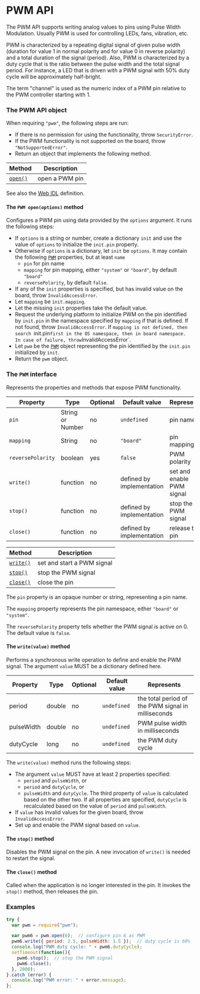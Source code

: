 PWM API
=======

The PWM API supports writing analog values to pins using Pulse Width Modulation. Usually PWM is used for controlling LEDs, fans, vibration, etc.

PWM is characterized by a repeating digital signal of given pulse width (duration for value 1 in normal polarity and for value 0 in reverse polarity) and a total duration of the signal (period). Also, PWM is characterized by a duty cycle that is the ratio between the pulse width and the total signal period.
For instance, a LED that is driven with a PWM signal with 50% duty cycle will be approximately half-bright.

The term "channel" is used as the numeric index of a PWM pin relative to the PWM controller starting with 1.

<a name="apiobject"></a>
### The PWM API object
When requiring `"pwm"`, the following steps are run:
- If there is no permission for using the functionality, throw `SecurityError`.
- If the PWM functionality is not supported on the board, throw `"NotSupportedError"`.
- Return an object that implements the following method.

| Method              | Description      |
| ---                 | ---              |
| [`open()`](#open)   | open a PWM pin   |

See also the [Web IDL](./webidl.md) definition.

<a name="open"></a>
#### The `PWM open(options)` method
Configures a PWM pin using data provided by the `options` argument. It runs the following steps:
- If `options` is a string or number, create a dictionary `init` and use the value of `options` to initialize the `init.pin` property.
- Otherwise if `options` is a dictionary, let `init` be `options`. It may contain the following [`PWM`](#pwm) properties, but at least `name`
  * `pin` for pin name
  * `mapping` for pin mapping, either `"system"` or `"board"`, by default `"board"`
  * `reversePolarity`, by default `false`.
- If any of the `init` properties is specified, but has invalid value on the board, throw `InvalidAccessError`.
- Let `mapping` be `init.mapping`.
- Let the missing `init` properties take the default value.
- Request the underlying platform to initialize PWM on the pin identified by `init.pin` in the namespace specified by `mapping` if that is defined. If not found, throw `InvalidAccessError`. If `mapping is not defined, then search `init.pin` first in the OS namespace, then in board namespace. In case of failure, throw `InvalidAccessError`.
- Let `pwm` be the [`PWM`](#pwm) object representing the pin identified by the `init.pin` initialized by `init`.
- Return the `pwm` object.

<a name="pwm"></a>
### The `PWM` interface
Represents the properties and methods that expose PWM functionality.

| Property   | Type   | Optional | Default value | Represents |
| ---        | ---    | ---      | ---           | ---        |
| `pin`      | String or Number | no | `undefined`   | pin name |
| `mapping`  | String | no | `"board"`   | pin mapping |
| `reversePolarity` | boolean | yes |   `false`   | PWM polarity |
| `write()`  | function | no | defined by implementation | set and enable PWM signal |
| `stop()`   | function | no | defined by implementation | stop the PWM signal |
| `close()`  | function | no | defined by implementation | release the pin |

| Method                   | Description                |
| ---                      | ---                        |
| [`write()`](#write) | set and start a PWM signal |
| [`stop()`](#stop)        | stop the PWM signal        |
| [`close()`](#close)      | close the pin              |

The `pin` property is an opaque number or string, representing a pin name.

The `mapping` property represents the pin namespace, either `"board"` or `"system"`.

The `reversePolarity` property tells whether the PWM signal is active on 0. The default value is `false`.

<a name="write"></a>
#### The `write(value)` method
Performs a synchronous write operation to define and enable the PWM signal. The argument `value` MUST be a dictionary defined here.
<a name="pwmdata"></a>

| Property   | Type   | Optional | Default value | Represents |
| ---        | ---    | ---      | ---           | ---        |
| period     | double | no       | `undefined`   | the total period of the PWM signal in milliseconds |
| pulseWidth | double | no       | `undefined`   | PWM pulse width in milliseconds |
| dutyCycle  | long   | no       | `undefined`   | the PWM duty cycle |

The `write(value)` method runs the following steps:
- The argument `value` MUST have at least 2 properties specified:
  * `period` and `pulseWidth`, or
  * `period` and `dutyCycle`, or
  * `pulseWidth` and `dutyCycle`.
The third property of `value` is calculated based on the other two. If all properties are specified, `dutyCycle` is recalculated based on the value of `period` and `pulseWidth`.
- If `value` has invalid values for the given board, throw `InvalidAccessError`.
- Set up and enable the PWM signal based on `value`.

<a name="stop"></a>
#### The `stop()` method
Disables the PWM signal on the pin. A new invocation of `write()` is needed to restart the signal.

<a name="close"></a>
#### The `close()` method
Called when the application is no longer interested in the pin. It invokes the `stop()` method, then releases the pin.

### Examples

```javascript
try {
  var pwm = require("pwm");

  var pwm6 = pwm.open(6);  // configure pin 6 as PWM
  pwm6.write({ period: 2.5, pulseWidth: 1.5 });  // duty cycle is 60%
  console.log("PWM duty cycle: " + pwm6.dutyCycle);
  setTimeout(function(){
    pwm6.stop();  // stop the PWM signal
    pwm6.close();
  }, 2000);
}.catch (error) {
  console.log("PWM error: " + error.message);
};

```
